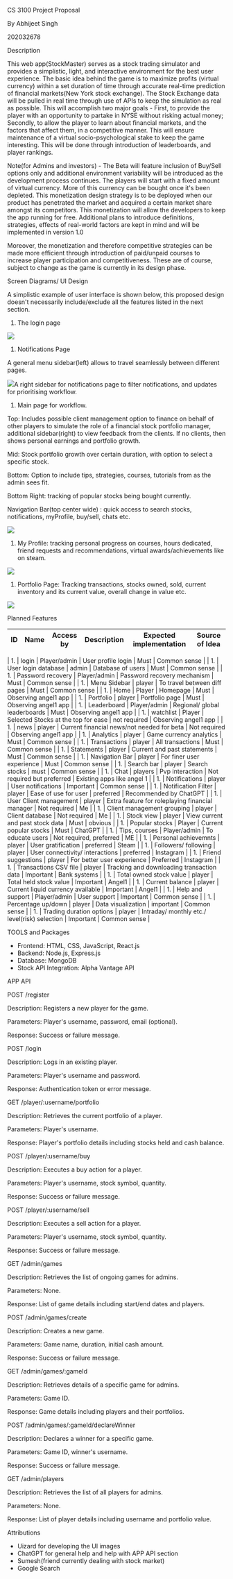 CS 3100 Project Proposal

By Abhijeet Singh

202032678

Description

This web app(StockMaster) serves as a stock trading simulator and provides a simplistic, light, and interactive environment for the best user experience. The basic idea behind the game is to maximize profits (virtual currency) within a set duration of time through accurate real-time prediction of financial markets(New York stock exchange). The Stock Exchange data will be pulled in real time through use of APIs to keep the simulation as real as possible. This will accomplish two major goals - First, to provide the player with an opportunity to partake in NYSE without risking actual money; Secondly, to allow the player to learn about financial markets, and the factors that affect them, in a competitive manner. This will ensure maintenance of a virtual socio-psychological stake to keep the game interesting. This will be done through introduction of leaderboards, and player rankings.

Note(for Admins and investors) - The Beta will feature inclusion of Buy/Sell options only and additional environment variability will be introduced as the development process continues. The players will start with a fixed amount of virtual currency. More of this currency can be bought once it's been depleted. This monetization design strategy is to be deployed when our product has penetrated the market and acquired a certain market share amongst its competitors. This monetization will allow the developers to keep the app running for free. Additional plans to introduce definitions, strategies, effects of real-world factors are kept in mind and will be implemented in version 1.0

Moreover, the monetization and therefore competitive strategies can be made more efficient through introduction of paid/unpaid courses to increase player participation and competitiveness. These are of course, subject to change as the game is currently in its design phase.

Screen Diagrams/ UI Design

A simplistic example of user interface is shown below, this proposed design doesn't necessarily include/exclude all the features listed in the next section.

1. The login page

![](RackMultipart20240205-1-t98qm_html_35f9d7793e4989be.jpg)

1. Notifications Page

A general menu sidebar(left) allows to travel seamlessly between different pages.

![](RackMultipart20240205-1-t98qm_html_c53e4d15e4e7aa07.jpg)A right sidebar for notifications page to filter notifications, and updates for prioritising workflow.

1. Main page for workflow.

Top: Includes possible client management option to finance on behalf of other players to simulate the role of a financial stock portfolio manager, additional sidebar(right) to view feedback from the clients. If no clients, then shows personal earnings and portfolio growth.

Mid: Stock portfolio growth over certain duration, with option to select a specific stock.

Bottom: Option to include tips, strategies, courses, tutorials from as the admin sees fit.

Bottom Right: tracking of popular stocks being bought currently.

Navigation Bar(top center wide) : quick access to search stocks, notifications, myProfile, buy/sell, chats etc.

![](RackMultipart20240205-1-t98qm_html_f24c9fa050850396.jpg)

1. My Profile: tracking personal progress on courses, hours dedicated, friend requests and recommendations, virtual awards/achievements like on steam.

![](RackMultipart20240205-1-t98qm_html_80a54c535d2b892e.jpg)

1. Portfolio Page: Tracking transactions, stocks owned, sold, current inventory and its current value, overall change in value etc.

![](RackMultipart20240205-1-t98qm_html_bfe95e28c2cfeaa7.jpg)

Planned Features

| ID | Name | Access by | Description | Expected implementation | Source of Idea |
| --- | --- | --- | --- | --- | --- |
|
1.
 | login | Player/admin | User profile login | Must | Common sense |
|
1.
 | User login database | admin | Database of users | Must | Common sense |
|
1.
 | Password recovery | Player/admin | Password recovery mechanism | Must | Common sense |
|
1.
 | Menu Sidebar | player | To travel between diff pages | Must | Common sense |
|
1.
 | Home | Player | Homepage | Must | Observing angel1 app |
|
1.
 | Portfolio | player | Portfolio page | Must | Observing angel1 app |
|
1.
 | Leaderboard | Player/admin | Regional/ global leaderboards | Must | Observing angel1 app |
|
1.
 | watchlist | Player | Selected Stocks at the top for ease | not required | Observing angel1 app |
|
1.
 | news | player | Current financial news/not needed for beta | Not required | Observing angel1 app |
|
1.
 | Analytics | player | Game currency analytics | Must | Common sense |
|
1.
 | Transactions | player | All transactions | Must | Common sense |
|
1.
 | Statements | player | Current and past statements | Must | Common sense |
|
1.
 | Navigation Bar | player | For finer user experience | Must | Common sense |
|
1.
 | Search bar | player | Search stocks | must | Common sense |
|
1.
 | Chat | players | Pvp interaction | Not required but preferred | Existing apps like angel 1 |
|
1.
 | Notifications | player | User notifications | Important | Common sense |
|
1.
 | Notification Filter | player | Ease of use for user | preferred | Recommended by ChatGPT |
|
1.
 | User Client management | player | Extra feature for roleplaying financial manager | Not required | Me |
|
1.
 | Client management grouping | player | Client database | Not required | Me |
|
1.
 | Stock view | player | View current and past stock data | Must | obvious |
|
1.
 | Popular stocks | Player | Current popular stocks | Must | ChatGPT |
|
1.
 | Tips, courses | Player/admin | To educate users | Not required, preferred | ME |
|
1.
 | Personal achievemnts | player | User gratification | preferred | Steam |
|
1.
 | Followers/ following | player | User connectivity/ interactions | preferred | Instagram |
|
1.
 | Friend suggestions | player | For better user experience | Preferred | Instagram |
|
1.
 | Transactions CSV file | player | Tracking and downloading transaction data | Important | Bank systems |
|
1.
 | Total owned stock value | player | Total held stock value | Important | Angel1 |
|
1.
 | Current balance | player | Current liquid currency available | Important | Angel1 |
|
1.
 | Help and support | Player/admin | User support | Important | Common sense |
|
1.
 | Percentage up/down | player | Data visualization | important | Common sense |
|
1.
 | Trading duration options | player | Intraday/ monthly etc./ level(risk) selection | Important | Common sense |

TOOLS and Packages

- Frontend: HTML, CSS, JavaScript, React.js
- Backend: Node.js, Express.js
- Database: MongoDB
- Stock API Integration: Alpha Vantage API

APP API

POST /register

Description: Registers a new player for the game.

Parameters: Player's username, password, email (optional).

Response: Success or failure message.

POST /login

Description: Logs in an existing player.

Parameters: Player's username and password.

Response: Authentication token or error message.

GET /player/:username/portfolio

Description: Retrieves the current portfolio of a player.

Parameters: Player's username.

Response: Player's portfolio details including stocks held and cash balance.

POST /player/:username/buy

Description: Executes a buy action for a player.

Parameters: Player's username, stock symbol, quantity.

Response: Success or failure message.

POST /player/:username/sell

Description: Executes a sell action for a player.

Parameters: Player's username, stock symbol, quantity.

Response: Success or failure message.

GET /admin/games

Description: Retrieves the list of ongoing games for admins.

Parameters: None.

Response: List of game details including start/end dates and players.

POST /admin/games/create

Description: Creates a new game.

Parameters: Game name, duration, initial cash amount.

Response: Success or failure message.

GET /admin/games/:gameId

Description: Retrieves details of a specific game for admins.

Parameters: Game ID.

Response: Game details including players and their portfolios.

POST /admin/games/:gameId/declareWinner

Description: Declares a winner for a specific game.

Parameters: Game ID, winner's username.

Response: Success or failure message.

GET /admin/players

Description: Retrieves the list of all players for admins.

Parameters: None.

Response: List of player details including username and portfolio value.

Attributions

- Uizard for developing the UI images
- ChatGPT for general help and help with APP API section
- Sumesh(friend currently dealing with stock market)
- Google Search